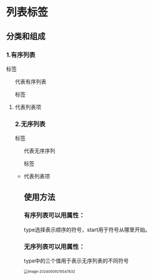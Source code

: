 # 列表标签

## 分类和组成

### 1.有序列表

标签<ol>代表有序列表

标签<li>代表列表项

### 2.无序列表

标签<ul>代表无序序列

标签<li>代表列表项



## 使用方法

### 有序列表可以用属性：

type选择表示顺序的符号，start用于符号从哪里开始。



### 无序列表可以用属性：

type中的三个值用于表示无序列表的不同符号

<img src="../TyporaImage/image-20240509215547832.png" alt="image-20240509215547832" style="zoom: 67%;" />